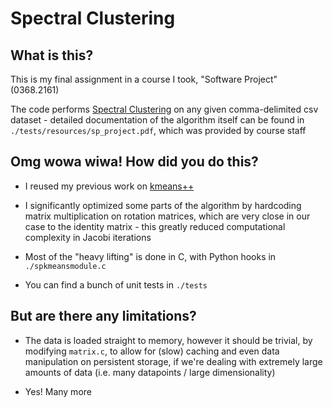 # Spectral Clustering

## What is this?

This is my final assignment in a course I took, "Software Project" (0368.2161)

The code performs [Spectral Clustering](https://en.wikipedia.org/wiki/Spectral_clustering) on any given comma-delimited csv dataset - detailed documentation of the algorithm itself can be found in `./tests/resources/sp_project.pdf`, which was provided by course staff

## Omg wowa wiwa! How did you do this?

- I reused my previous work on [kmeans++](https://github.com/gta98/kmeansplusplus)

- I significantly optimized some parts of the algorithm by hardcoding matrix multiplication on rotation matrices, which are very close in our case to the identity matrix -  this greatly reduced computational complexity in Jacobi iterations

- Most of the "heavy lifting" is done in C, with Python hooks in `./spkmeansmodule.c`

- You can find a bunch of unit tests in `./tests`

## But are there any limitations?

- The data is loaded straight to memory, however it should be trivial, by modifying `matrix.c`, to allow for (slow) caching and even data manipulation on persistent storage, if we're dealing with extremely large amounts of data (i.e. many datapoints / large dimensionality)

- Yes! Many more
